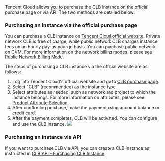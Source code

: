 Tencent Cloud allows you to purchase the CLB instance on the official purchase page or via API. The two methods are detailed below:

### Purchasing an instance via the official purchase page
You can purchase a CLB instance on [Tencent Cloud official website](https://buy.cloud.tencent.com/lb). Private network CLB is free of charge, while public network CLB charges instance fees on an hourly pay-as-you-go basis. You can purchase public network on [CVM](https://intl.cloud.tencent.com/document/product/213/495). For more information on the network billing modes, please see [Public Network Billing Mode](https://intl.cloud.tencent.com/document/product/213/10578).

The steps of purchasing a CLB instance via the official website are as follows:
1. Log into Tencent Cloud's official website and go to [CLB purchase page](https://buy.cloud.tencent.com/lb).
2. Select "CLB" (recommended) as the instance type.
3. Select attributes as needed, such as network and project to which the instance belongs. For more information on attributes, please see [Product Attribute Selection](https://intl.cloud.tencent.com/document/product/214/13629).
4. After confirming purchase, make the payment using account balance or credit card.
5. After the payment completes, CLB will be activated. You can configure and use the CLB instance.
![](https://main.qcloudimg.com/raw/907a33302d20a9b399067bee190a1d78.png)

### Purchasing an instance via API
If you want to purchase CLB via API, you can create a CLB instance as instructed in [CLB API - Purchasing CLB Instance](https://intl.cloud.tencent.com/document/product/214/33841).
